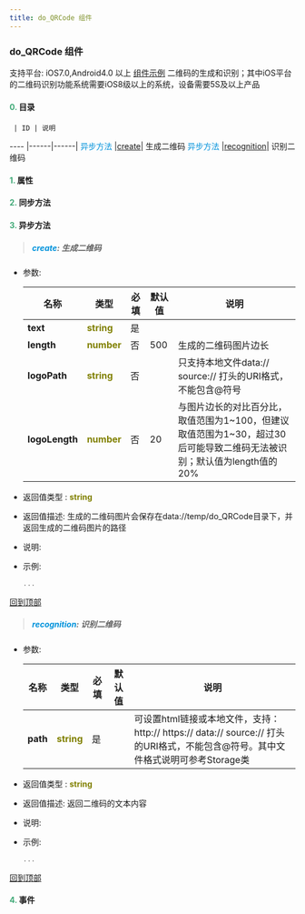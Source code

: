 ```yaml
---
title: do_QRCode 组件
---
```


### do_QRCode 组件

 支持平台: iOS7.0,Android4.0 以上
 [组件示例](https://github.com/do-api/docs-example/tree/master/source/view/do_QRCode)
 二维码的生成和识别；其中iOS平台的二维码识别功能系统需要iOS8级以上的系统，设备需要5S及以上产品

#### <font color ='#40A977'>**0.**</font> 目录

     | ID | 说明
---- |------|------|
<font color ='#0092db'>异步方法</font>  |[create](#create)| 生成二维码
<font color ='#0092db'>异步方法</font>  |[recognition](#recognition)| 识别二维码

#### <font color ='#40A977'>**1.**</font> 属性

#### <font color ='#40A977'>**2.**</font> 同步方法

#### <font color ='#40A977'>**3.**</font> 异步方法

>##### <span id=create><font color ='#0092db'>**create**</font></span>: 生成二维码

- 参数:

  名称 | 类型 |必填|默认值|说明
  ---- |-------------  |--------------|--------|------
  **text** |<font color ='#808000'>**string**</font> | 是 | |
  **length** |<font color ='#808000'>**number**</font> | 否 | 500|生成的二维码图片边长
  **logoPath** |<font color ='#808000'>**string**</font> | 否 | |只支持本地文件data:// source:// 打头的URI格式，不能包含@符号
  **logoLength** |<font color ='#808000'>**number**</font> | 否 | 20|与图片边长的对比百分比，取值范围为1~100，但建议取值范围为1~30，超过30后可能导致二维码无法被识别；默认值为length值的20%
- 返回值类型 : <font color ='#808000'>**string**</font>
- 返回值描述: 生成的二维码图片会保存在data://temp/do_QRCode目录下，并返回生成的二维码图片的路径
- 说明: 
- 示例:

  ```javascript
  ...

  ```

[回到顶部](#top)

>##### <span id=recognition><font color ='#0092db'>**recognition**</font></span>: 识别二维码

- 参数:

  名称 | 类型 |必填|默认值|说明
  ---- |-------------  |--------------|--------|------
  **path** |<font color ='#808000'>**string**</font> | 是 | |可设置html链接或本地文件，支持：http:// https:// data:// source:// 打头的URI格式，不能包含@符号。其中文件格式说明可参考Storage类
- 返回值类型 : <font color ='#808000'>**string**</font>
- 返回值描述: 返回二维码的文本内容
- 说明: 
- 示例:

  ```javascript
  ...

  ```

[回到顶部](#top)


#### <font color ='#40A977'>**4.**</font> 事件


